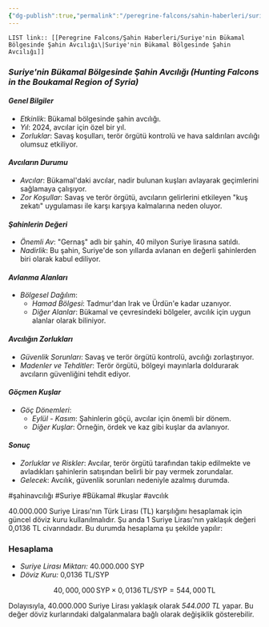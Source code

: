 ```yaml
---
{"dg-publish":true,"permalink":"/peregrine-falcons/sahin-haberleri/suriye-nin-buekamal-boelgesinde-sahin-avciligi/"}
---
```


`LIST link:: [[Peregrine Falcons/Şahin Haberleri/Suriye'nin Bükamal Bölgesinde Şahin Avcılığı\|Suriye'nin Bükamal Bölgesinde Şahin Avcılığı]]
`
### *Suriye'nin Bükamal Bölgesinde Şahin Avcılığı (Hunting Falcons in the Boukamal Region of Syria)*

#### *Genel Bilgiler*
- *Etkinlik*: Bükamal bölgesinde şahin avcılığı.
- *Yıl*: 2024, avcılar için özel bir yıl.
- *Zorluklar*: Savaş koşulları, terör örgütü kontrolü ve hava saldırıları avcılığı olumsuz etkiliyor.

#### *Avcıların Durumu*
- *Avcılar*: Bükamal'daki avcılar, nadir bulunan kuşları avlayarak geçimlerini sağlamaya çalışıyor.
- *Zor Koşullar*: Savaş ve terör örgütü, avcıların gelirlerini etkileyen "kuş zekatı" uygulaması ile karşı karşıya kalmalarına neden oluyor.

#### *Şahinlerin Değeri*
- *Önemli Av*: "Gernaş" adlı bir şahin, 40 milyon Suriye lirasına satıldı.
- *Nadirlik*: Bu şahin, Suriye'de son yıllarda avlanan en değerli şahinlerden biri olarak kabul ediliyor.

#### *Avlanma Alanları*
- *Bölgesel Dağılım*: 
  - *Hamad Bölgesi*: Tadmur'dan Irak ve Ürdün'e kadar uzanıyor.
  - *Diğer Alanlar*: Bükamal ve çevresindeki bölgeler, avcılık için uygun alanlar olarak biliniyor.

#### *Avcılığın Zorlukları*
- *Güvenlik Sorunları*: Savaş ve terör örgütü kontrolü, avcılığı zorlaştırıyor.
- *Madenler ve Tehditler*: Terör örgütü, bölgeyi mayınlarla doldurarak avcıların güvenliğini tehdit ediyor.

#### *Göçmen Kuşlar*
- *Göç Dönemleri*: 
  - *Eylül - Kasım*: Şahinlerin göçü, avcılar için önemli bir dönem.
  - *Diğer Kuşlar*: Örneğin, ördek ve kaz gibi kuşlar da avlanıyor.

#### *Sonuç*
- *Zorluklar ve Riskler*: Avcılar, terör örgütü tarafından takip edilmekte ve avladıkları şahinlerin satışından belirli bir pay vermek zorundalar.
- *Gelecek*: Avcılık, güvenlik sorunları nedeniyle azalmış durumda.

#şahinavcılığı #Suriye #Bükamal #kuşlar #avcılık

40.000.000 Suriye Lirası'nın Türk Lirası (TL) karşılığını hesaplamak için güncel döviz kuru kullanılmalıdır. Şu anda 1 Suriye Lirası'nın yaklaşık değeri 0,0136 TL civarındadır. Bu durumda hesaplama şu şekilde yapılır:

### Hesaplama
- *Suriye Lirası Miktarı:* 40.000.000 SYP
- *Döviz Kuru:* 0,0136 TL/SYP

$$
40,000,000 \, \text{SYP} \times 0,0136 \, \text{TL/SYP} = 544,000 \, \text{TL}
$$

Dolayısıyla, 40.000.000 Suriye Lirası yaklaşık olarak *544.000 TL* yapar. Bu değer döviz kurlarındaki dalgalanmalara bağlı olarak değişiklik gösterebilir.

